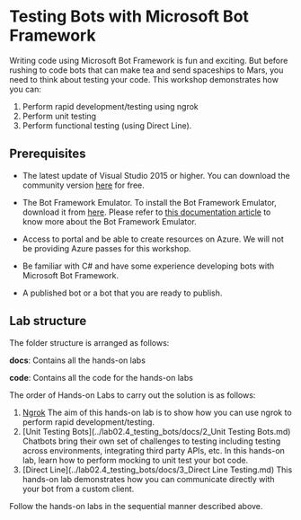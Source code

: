 # Testing Bots with Microsoft Bot Framework


Writing code using Microsoft Bot Framework is fun and exciting. But before rushing to code bots that can make tea and send spaceships to Mars, you need to think about testing your code. This workshop demonstrates how you can:

1. Perform rapid development/testing using ngrok
2. Perform unit testing
3. Perform functional testing (using Direct Line).

## Prerequisites

* The latest update of Visual Studio 2015 or higher. You can download the community version [here](http://www.visualstudio.com) for free.

* The Bot Framework Emulator. To install the Bot Framework Emulator, download it from [here](https://emulator.botframework.com/). Please refer to [this documentation article](https://github.com/microsoft/botframework-emulator/wiki/Getting-Started) to know more about the Bot Framework Emulator.

* Access to portal and be able to create resources on Azure. We will not be providing Azure passes for this workshop.

* Be familiar with C# and have some experience developing bots with Microsoft Bot Framework.

* A published bot or a bot that you are ready to publish.

## Lab structure

The folder structure is arranged as follows:

__docs__: Contains all the hands-on labs

__code__: Contains all the code for the hands-on labs

The order of Hands-on Labs to carry out the solution is as follows:
1. [Ngrok](../lab02.4_testing_bots/docs/1_Ngrok.md)
The aim of this hands-on lab is to show how you can use ngrok to perform rapid development/testing.
2. [Unit Testing Bots](../lab02.4_testing_bots/docs/2_Unit Testing Bots.md)
Chatbots bring their own set of challenges to testing including testing across environments, integrating third party APIs, etc. In this hands-on lab, learn how to perform mocking to unit test your bot code.
3. [Direct Line](../lab02.4_testing_bots/docs/3_Direct Line Testing.md)
This hands-on lab demonstrates how you can communicate directly with your bot from a custom client.

Follow the hands-on labs in the sequential manner described above.
